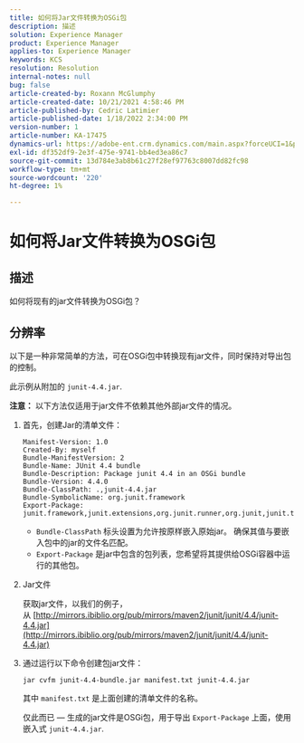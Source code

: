 ```yaml
---
title: 如何将Jar文件转换为OSGi包
description: 描述
solution: Experience Manager
product: Experience Manager
applies-to: Experience Manager
keywords: KCS
resolution: Resolution
internal-notes: null
bug: false
article-created-by: Roxann McGlumphy
article-created-date: 10/21/2021 4:58:46 PM
article-published-by: Cedric Latimier
article-published-date: 1/18/2022 2:34:00 PM
version-number: 1
article-number: KA-17475
dynamics-url: https://adobe-ent.crm.dynamics.com/main.aspx?forceUCI=1&pagetype=entityrecord&etn=knowledgearticle&id=94505726-9032-ec11-b6e5-000d3a5ba97a
exl-id: df352df9-2e3f-475e-9741-bb4ed3ea86c7
source-git-commit: 13d784e3ab8b61c27f28ef97763c8007dd82fc98
workflow-type: tm+mt
source-wordcount: '220'
ht-degree: 1%

---
```


# 如何将Jar文件转换为OSGi包

## 描述

如何将现有的jar文件转换为OSGi包？

## 分辨率

以下是一种非常简单的方法，可在OSGi包中转换现有jar文件，同时保持对导出包的控制。

此示例从附加的 `junit-4.4.jar`.

**注意：** 以下方法仅适用于jar文件不依赖其他外部jar文件的情况。

1. 首先，创建Jar的清单文件：

   ```
   Manifest-Version: 1.0
   Created-By: myself
   Bundle-ManifestVersion: 2
   Bundle-Name: JUnit 4.4 bundle
   Bundle-Description: Package junit 4.4 in an OSGi bundle
   Bundle-Version: 4.4.0
   Bundle-ClassPath: .,junit-4.4.jar
   Bundle-SymbolicName: org.junit.framework
   Export-Package: junit.framework,junit.extensions,org.junit.runner,org.junit,junit.textui
   ```

   - `Bundle-ClassPath` 标头设置为允许按原样嵌入原始jar。 确保其值与要嵌入包中的jar的文件名匹配。
   - `Export-Package` 是jar中包含的包列表，您希望将其提供给OSGi容器中运行的其他包。

1. Jar文件

   获取jar文件，以我们的例子，从 [http://mirrors.ibiblio.org/pub/mirrors/maven2/junit/junit/4.4/junit-4.4.jar](http://mirrors.ibiblio.org/pub/mirrors/maven2/junit/junit/4.4/junit-4.4.jar)

1. 通过运行以下命令创建包jar文件：

   ```
   jar cvfm junit-4.4-bundle.jar manifest.txt junit-4.4.jar
   ```

   其中 `manifest.txt` 是上面创建的清单文件的名称。

   仅此而已 — 生成的jar文件是OSGi包，用于导出 `Export-Package` 上面，使用嵌入式 `junit-4.4.jar`.
